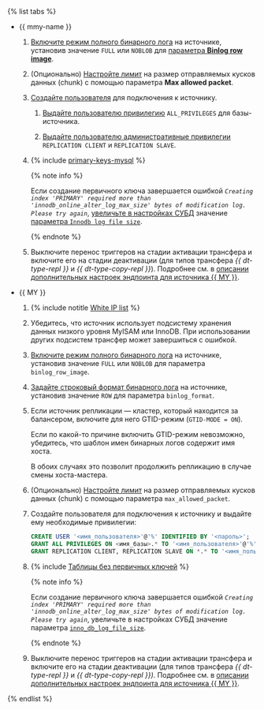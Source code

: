 {% list tabs %}

- {{ mmy-name }}

    
    1. [Включите режим полного бинарного лога](../../../../managed-mysql/operations/update.md#change-mysql-config) на источнике, установив значение `FULL` или `NOBLOB` для [параметра **Binlog row image**](https://dev.mysql.com/doc/refman/5.7/en/replication-options-binary-log.html#sysvar_binlog_row_image).
    
    1. (Опционально) [Настройте лимит](../../../../managed-mysql/operations/update.md#change-mysql-config) на размер отправляемых кусков данных (chunk) с помощью параметра **Max allowed packet**.
    
    1. [Создайте пользователя](../../../../managed-mysql/operations/cluster-users.md#adduser) для подключения к источнику.
        
        1. [Выдайте пользователю привилегию](../../../../managed-mysql/operations/grant.md#grant-privilege) `ALL_PRIVILEGES` для базы-источника.
        
        1. [Выдайте пользователю административные привилегии](../../../../managed-mysql/concepts/settings-list#setting-administrative-privileges) `REPLICATION CLIENT` и `REPLICATION SLAVE`.
    
    1. {% include [primary-keys-mysql](../../primary-keys-mysql.md) %}
    
       {% note info %}
    
       Если создание первичного ключа завершается ошибкой _`Creating index 'PRIMARY' required more than 'innodb_online_alter_log_max_size' bytes of modification log. Please try again`_, [увеличьте в настройках СУБД](../../../../managed-mysql/operations/update.md#change-mysql-config) значение [параметра `Innodb log file size`](https://dev.mysql.com/doc/refman/8.0/en/innodb-parameters.html#sysvar_innodb_log_file_size).
    
       {% endnote %}
    
    1. Выключите перенос триггеров на стадии активации трансфера и включите его на стадии деактивации (для типов трансфера _{{ dt-type-repl }}_ и _{{ dt-type-copy-repl }}_). Подробнее см. в [описании дополнительных настроек эндпоинта для источника {{ MY }}](../../../../data-transfer/operations/endpoint/source/mysql.md#additional-settings).

- {{ MY }}
    
    1. {% include notitle [White IP list](../../configure-white-ip.md) %}
    
    1. Убедитесь, что источник использует подсистему хранения данных низкого уровня MyISAM или InnoDB. При использовании других подсистем трансфер может завершиться с ошибкой.
    
    1. [Включите режим полного бинарного лога](https://dev.mysql.com/doc/refman/8.0/en/replication-options-binary-log.html#sysvar_binlog_row_image) на источнике, установив значение `FULL` или `NOBLOB` для параметра `binlog_row_image`.
    
    1. [Задайте строковый формат бинарного лога](https://dev.mysql.com/doc/refman/5.7/en/replication-options-binary-log.html#sysvar_binlog_format) на источнике, установив значение `ROW` для параметра `binlog_format`.
    
    1. Если источник репликации — кластер, который находится за балансером, включите для него GTID-режим (`GTID-MODE = ON`).
    
       Если по какой-то причине включить GTID-режим невозможно, убедитесь, что шаблон имен бинарных логов содержит имя хоста.
    
       В обоих случаях это позволит продолжить репликацию в случае смены хоста-мастера.
    
    1. (Опционально) [Настройте лимит](https://dev.mysql.com/doc/refman/8.0/en/server-system-variables.html#sysvar_max_allowed_packet) на размер отправляемых кусков данных (chunk) с помощью параметра `max_allowed_packet`.
    
    1. Создайте пользователя для подключения к источнику и выдайте ему необходимые привилегии:
    
        ```sql
        CREATE USER '<имя_пользователя>'@'%' IDENTIFIED BY '<пароль>';
        GRANT ALL PRIVILEGES ON <имя_базы>.* TO '<имя_пользователя>'@'%';
        GRANT REPLICATION CLIENT, REPLICATION SLAVE ON *.* TO '<имя_пользователя>'@'%';
        ```

    1. {% include [Таблицы без первичных ключей](../../primary-keys-mysql.md) %}
    
       {% note info %}
    
       Если создание первичного ключа завершается ошибкой _`Creating index 'PRIMARY' required more than 'innodb_online_alter_log_max_size' bytes of modification log. Please try again`_, увеличьте в настройках СУБД значение параметра [`inno_db_log_file_size`](https://dev.mysql.com/doc/refman/8.0/en/innodb-parameters.html#sysvar_innodb_log_file_size).
    
       {% endnote %}
    
    1. Выключите перенос триггеров на стадии активации трансфера и включите его на стадии деактивации (для типов трансфера _{{ dt-type-repl }}_ и _{{ dt-type-copy-repl }})_. Подробнее см. в [описании дополнительных настроек эндпоинта для источника {{ MY }}](../../../../data-transfer/operations/endpoint/source/mysql.md#additional-settings).

{% endlist %}